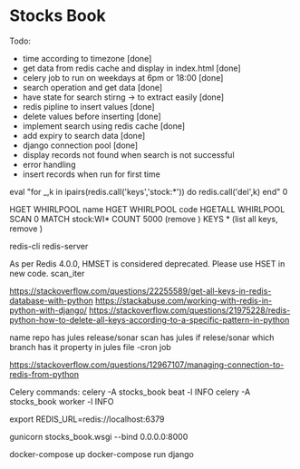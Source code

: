 # Stocks Book

Todo:

- time according to timezone [done]
- get data from redis cache and display in index.html [done]
- celery job to run on weekdays at 6pm or 18:00 [done]
- search operation and get data [done]
- have state for search stirng -> to extract easily [done]
- redis pipline to insert values [done]
- delete values before inserting [done]
- implement search using redis cache [done]
- add expiry to search data [done]
- django connection pool [done]
- display records not found when search is not successful
- error handling
- insert records when run for first time

eval "for \_,k in ipairs(redis.call('keys','stock:\*')) do redis.call('del',k) end" 0

HGET WHIRLPOOL name
HGET WHIRLPOOL code
HGETALL WHIRLPOOL
SCAN 0 MATCH stock:WI\* COUNT 5000 (remove \)
KEYS \* (list all keys, remove \)

redis-cli
redis-server

As per Redis 4.0.0, HMSET is considered deprecated. Please use HSET in new code.
scan_iter

https://stackoverflow.com/questions/22255589/get-all-keys-in-redis-database-with-python
https://stackabuse.com/working-with-redis-in-python-with-django/
https://stackoverflow.com/questions/21975228/redis-python-how-to-delete-all-keys-according-to-a-specific-pattern-in-python

name
repo has jules
release/sonar scan has jules
if relese/sonar which branch has it
property in jules file -cron job

https://stackoverflow.com/questions/12967107/managing-connection-to-redis-from-python

Celery commands:
celery -A stocks_book beat -l INFO
celery -A stocks_book worker -l INFO

export REDIS_URL=redis://localhost:6379

gunicorn stocks_book.wsgi --bind 0.0.0.0:8000

docker-compose up
docker-compose run django
